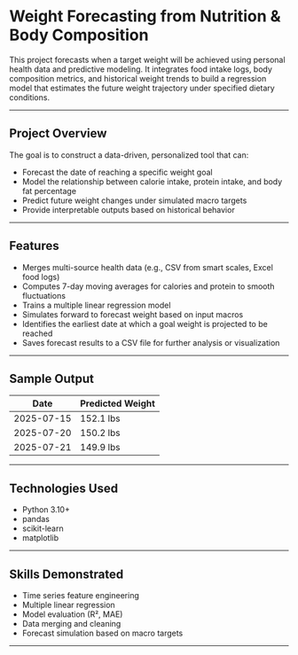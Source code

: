 # Weight Forecasting from Nutrition & Body Composition

This project forecasts when a target weight will be achieved using personal health data and predictive modeling. It integrates food intake logs, body composition metrics, and historical weight trends to build a regression model that estimates the future weight trajectory under specified dietary conditions.

---

## Project Overview

The goal is to construct a data-driven, personalized tool that can:

- Forecast the date of reaching a specific weight goal
- Model the relationship between calorie intake, protein intake, and body fat percentage
- Predict future weight changes under simulated macro targets
- Provide interpretable outputs based on historical behavior

---

## Features

- Merges multi-source health data (e.g., CSV from smart scales, Excel food logs)
- Computes 7-day moving averages for calories and protein to smooth fluctuations
- Trains a multiple linear regression model
- Simulates forward to forecast weight based on input macros
- Identifies the earliest date at which a goal weight is projected to be reached
- Saves forecast results to a CSV file for further analysis or visualization

---

## Sample Output

| Date       | Predicted Weight |
|------------|------------------|
| 2025-07-15 | 152.1 lbs        |
| 2025-07-20 | 150.2 lbs        |
| 2025-07-21 | 149.9 lbs        |

---

## Technologies Used

- Python 3.10+
- pandas
- scikit-learn
- matplotlib

---

## Skills Demonstrated

- Time series feature engineering
- Multiple linear regression
- Model evaluation (R², MAE)
- Data merging and cleaning
- Forecast simulation based on macro targets

---
